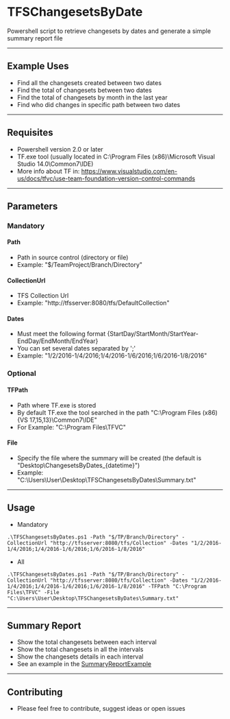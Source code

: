 # TFSChangesetsByDate
Powershell script to retrieve changesets by dates and generate a simple summary report file

---

## Example Uses

 - Find all the changesets created between two dates
 - Find the total of changesets between two dates
 - Find the total of changesets by month in the last year
 - Find who did changes in specific path between two dates

---
 
## Requisites

 - Powershell version 2.0 or later
 - TF.exe tool (usually located in C:\Program Files (x86)\Microsoft Visual Studio 14.0\Common7\IDE)
 - More info about TF in: https://www.visualstudio.com/en-us/docs/tfvc/use-team-foundation-version-control-commands
 
---
 
## Parameters

### Mandatory

#### Path
 - Path in source control (directory or file)
 - Example: "$/TeamProject/Branch/Directory"
#### CollectionUrl
 - TFS Collection Url
 - Example: "http://tfsserver:8080/tfs/DefaultCollection"
#### Dates
 - Must meet the following format {StartDay/StartMonth/StartYear-EndDay/EndMonth/EndYear}
 - You can set several dates separated by ';'
 - Example: "1/2/2016-1/4/2016;1/4/2016-1/6/2016;1/6/2016-1/8/2016"
 
### Optional

#### TFPath
 - Path where TF.exe is stored
 - By default TF.exe the tool searched in the path "C:\Program Files (x86)\{VS 17,15,13}\Common7\IDE"
 - For Example: "C:\Program Files\TFVC"
#### File
 - Specify the file where the summary will be created (the default is "Desktop\ChangesetsByDates_{datetime}")
 - Example: "C:\Users\User\Desktop\TFSChangesetsByDates\Summary.txt"

---

## Usage

- Mandatory
```
.\TFSChangesetsByDates.ps1 -Path "$/TP/Branch/Directory" -CollectionUrl "http://tfsserver:8080/tfs/Collection" -Dates "1/2/2016-1/4/2016;1/4/2016-1/6/2016;1/6/2016-1/8/2016"
```
- All
```
.\TFSChangesetsByDates.ps1 -Path "$/TP/Branch/Directory" -CollectionUrl "http://tfsserver:8080/tfs/Collection" -Dates "1/2/2016-1/4/2016;1/4/2016-1/6/2016;1/6/2016-1/8/2016" -TFPath "C:\Program Files\TFVC" -File "C:\Users\User\Desktop\TFSChangesetsByDates\Summary.txt"
```
 
---
 
## Summary Report

 - Show the total changesets between each interval
 - Show the total changesets in all the intervals
 - Show the changesets details in each interval
 - See an example in the [SummaryReportExample](SummaryReportExample.txt)
 
---

## Contributing

 - Please feel free to contribute, suggest ideas or open issues

